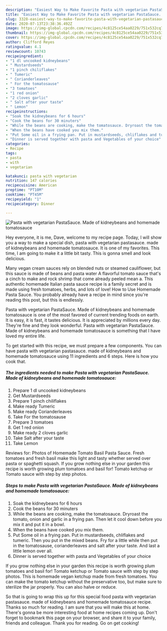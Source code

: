 ```yaml
---
description: "Easiest Way to Make Favorite Pasta with vegetarian PastaSauce. Made of kidneybeans and homemade tomatosauce"
title: "Easiest Way to Make Favorite Pasta with vegetarian PastaSauce. Made of kidneybeans and homemade tomatosauce"
slug: 3328-easiest-way-to-make-favorite-pasta-with-vegetarian-pastasauce-made-of-kidneybeans-and-homemade-tomatosauce
date: 2020-07-13T23:38:36.492Z
image: https://img-global.cpcdn.com/recipes/4c8125ce54aa0229/751x532cq70/pasta-with-vegetarian-pastasauce-made-of-kidneybeans-and-homemade-tomatosauce-recipe-main-photo.jpg
thumbnail: https://img-global.cpcdn.com/recipes/4c8125ce54aa0229/751x532cq70/pasta-with-vegetarian-pastasauce-made-of-kidneybeans-and-homemade-tomatosauce-recipe-main-photo.jpg
cover: https://img-global.cpcdn.com/recipes/4c8125ce54aa0229/751x532cq70/pasta-with-vegetarian-pastasauce-made-of-kidneybeans-and-homemade-tomatosauce-recipe-main-photo.jpg
author: Clifford Reyes
ratingvalue: 4.1
reviewcount: 10743
recipeingredient:
- "1 dl uncooked kidneybeans"
- " Mustardseeds"
- "1 pinch chiliflakes"
- " Tumeric"
- " Corianderleaves"
- " For the tomatosause"
- "3 tomatoes"
- "1 red onion"
- "2 cloves garlic"
- " Salt after your taste"
- " Lemon"
recipeinstructions:
- "Soak the kidneybeans for 6 hours"
- "Cook the beans for 30 minuters"
- "While the beans are cooking, make the tomatosauce. Dryroast the tomato, onion and garlic in a frying pan. Then let it cool down before you mix it and put it in a bowl."
- "When the beans have cooked you mix them."
- "Put Some oil in a frying pan. Put in mustardseeds, chliflakes and tumeric. Then you put in the mixed beans. Fry for a little while then put in the tomatosause, corianderleaves and salt after your taste. And last a little lemon over all."
- "Dinner is served together with pasta and Vegetables of your choice"
categories:
- Recipe
tags:
- pasta
- with
- vegetarian

katakunci: pasta with vegetarian 
nutrition: 147 calories
recipecuisine: American
preptime: "PT10M"
cooktime: "PT45M"
recipeyield: "1"
recipecategory: Dinner

---
```



![Pasta with vegetarian PastaSauce. Made of kidneybeans and homemade tomatosauce](https://img-global.cpcdn.com/recipes/4c8125ce54aa0229/751x532cq70/pasta-with-vegetarian-pastasauce-made-of-kidneybeans-and-homemade-tomatosauce-recipe-main-photo.jpg)

Hey everyone, it is me, Dave, welcome to my recipe page. Today, I will show you a way to make a special dish, pasta with vegetarian pastasauce. made of kidneybeans and homemade tomatosauce. It is one of my favorites. This time, I am going to make it a little bit tasty. This is gonna smell and look delicious.

Many vegan cream sauces rely on blended nuts or steamed cauliflower, but this sauce is made of beans and pasta water A flavorful tomato sauce that&#39;s a cinch to make and rock shrimp that come already peeled mean a. This authentic homemade Italian pasta sauce recipe is a family secret and is made using fresh tomatoes, herbs, and lots of love! How to Use Homemade Pasta Sauce. You probably already have a recipe in mind since you&#39;re reading this post, but this is endlessly.

Pasta with vegetarian PastaSauce. Made of kidneybeans and homemade tomatosauce is one of the most favored of current trending foods on earth. It is easy, it is fast, it tastes delicious. It is appreciated by millions every day. They're fine and they look wonderful. Pasta with vegetarian PastaSauce. Made of kidneybeans and homemade tomatosauce is something that I have loved my entire life.


To get started with this recipe, we must prepare a few components. You can have pasta with vegetarian pastasauce. made of kidneybeans and homemade tomatosauce using 11 ingredients and 6 steps. Here is how you cook that.

<!--inarticleads1-->

##### The ingredients needed to make Pasta with vegetarian PastaSauce. Made of kidneybeans and homemade tomatosauce:

1. Prepare 1 dl uncooked kidneybeans
1. Get  Mustardseeds
1. Prepare 1 pinch chiliflakes
1. Make ready  Tumeric
1. Make ready  Corianderleaves
1. Take  For the tomatosause
1. Prepare 3 tomatoes
1. Get 1 red onion
1. Make ready 2 cloves garlic
1. Take  Salt after your taste
1. Take  Lemon


Reviews for: Photos of Homemade Tomato Basil Pasta Sauce. Fresh tomatoes and fresh basil make this light and tasty whether served over pasta or spaghetti squash. If you grow nothing else in your garden this recipe is worth growing plum tomatoes and basil for! Tomato ketchup or Tomato sauce with step by step photos. 

<!--inarticleads2-->

##### Steps to make Pasta with vegetarian PastaSauce. Made of kidneybeans and homemade tomatosauce:

1. Soak the kidneybeans for 6 hours
1. Cook the beans for 30 minuters
1. While the beans are cooking, make the tomatosauce. Dryroast the tomato, onion and garlic in a frying pan. Then let it cool down before you mix it and put it in a bowl.
1. When the beans have cooked you mix them.
1. Put Some oil in a frying pan. Put in mustardseeds, chliflakes and tumeric. Then you put in the mixed beans. Fry for a little while then put in the tomatosause, corianderleaves and salt after your taste. And last a little lemon over all.
1. Dinner is served together with pasta and Vegetables of your choice


If you grow nothing else in your garden this recipe is worth growing plum tomatoes and basil for! Tomato ketchup or Tomato sauce with step by step photos. This is homemade vegan ketchup made from fresh tomatoes. You can make the tomato ketchup without the preservative too, but make sure to sterilize the jar properly. You can also halve or reduce. 

So that is going to wrap this up for this special food pasta with vegetarian pastasauce. made of kidneybeans and homemade tomatosauce recipe. Thanks so much for reading. I am sure that you will make this at home. There's gonna be more interesting food at home recipes coming up. Don't forget to bookmark this page on your browser, and share it to your family, friends and colleague. Thank you for reading. Go on get cooking!
